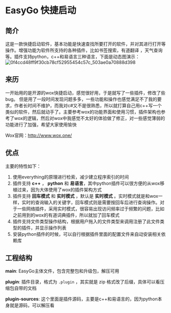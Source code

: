 # EasyGo 快捷启动
## 简介
这是一款快捷启动软件，基本功能是快速查找所要打开的软件，并对其进行打开等操作。增强功能为软件所支持的各种插件，比如书签搜索，有道翻译 ，天气查询 等。插件支持python，c++和易语言三种语言，下面是动态图演示：
![0f4ccd48ff9f30cb78cf52955454c57c_503ae0a70888d398](https://user-images.githubusercontent.com/5556368/183931138-45027153-f389-4069-9ec0-e997925c5a18.gif)



## 来历

一开始用的是开源的wox快捷启动，感觉很好用，于是就写了一些插件，修改了些bug。 但是用了一段时间发现问题多多，一些功能和操作也感觉满足不了我的要求，作者长时间不维护，而我对c#又不是很熟悉，所以就打算自己用c++写一个类似的软件，然后就动手了。主要参考wox的功能界面和使用习惯，插件架构也参考了wox的逻辑，然后对wox中我感觉不太好的体验做了修正，对一些感觉薄弱的功能进行了加强，希望大家使用愉快

Wox官网：http://www.wox.one/



## 优点

主要的特性如下：

1. 使用everything的原理进行检索，减少建立程序索引的时间
2. 插件支持 **c++** ， **python** 和 **易语言**，其中python插件可以很方便的从wox移植过来，因为大体使用了wox的插件架构方式
3. 插件支持 **回车模式** 和 **实时模式** ，默认是 **实时模式** 。实时模式就是和wox一样，实时的查询输入的关键字，回车模式则是需要按回车后进行查询操作。对于一些网络插件，采用实时模式，很容易出现访问频率过于频繁的问题，比如之前用到的wox的有道词典插件，所以就加了回车模式
4. 插件支持文件类型操作结构，根据用户拖入的文件类型来调用注册了此文件类型的插件，并显示操作列表
5. 安装python插件的时候，可以自行根据插件里面的配置文件来自动安装相关依赖库



## 工程结构

**main**:  EasyGo主体文件，包含完整包和升级包，解压可用

**plugin**:  插件目录，格式为 `.plugin`  ，其实就是 zip 格式改了后缀，具体可以看压缩包自带的文档

**plugin-sources**:  这个里面是插件源码，主要是c++和易语言的，因为python本身就是源码，可以解压看



